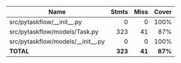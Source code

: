 | Name                                  |    Stmts |     Miss |   Cover |
|-------------------------------------- | -------: | -------: | ------: |
| src/pytaskflow/\_\_init\_\_.py        |        0 |        0 |    100% |
| src/pytaskflow/models/Task.py         |      323 |       41 |     87% |
| src/pytaskflow/models/\_\_init\_\_.py |        0 |        0 |    100% |
|                             **TOTAL** |  **323** |   **41** | **87%** |
